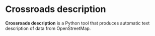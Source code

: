 # Crossroads description

**Crossroads description** is a Python tool that produces automatic text description of data from OpenStreetMap.